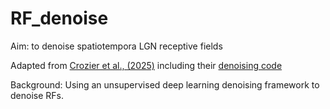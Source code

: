 # RF_denoise
Aim: to denoise spatiotempora LGN receptive fields

Adapted from [Crozier et al., (2025)](10.1126/science.ads2688) including their [denoising code](https://zenodo.org/records/14630449)

Background: Using an unsupervised deep learning denoising framework to denoise RFs.
